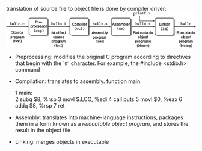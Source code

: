 
translation of source file to object file is done by compiler driver:
![](a.png)

- Preprocessing: modifies the original C program according to directives that begin with the `#' character. For example, the #include <stdio.h> command

- Compilation: translates to assembly. function main:

    1   main:   
    2     subq      $8, %rsp
    3     movl      $.LCO, %edi
    4     call      puts
    5     movl      $0, %eax
    6     addq      $8, %rsp
    7     ret   

- Assembly: translates into machine-language instructions, packages them in a form known as a *relocatable object program*, and stores the result in the object file

- Linking: merges objects in executable
